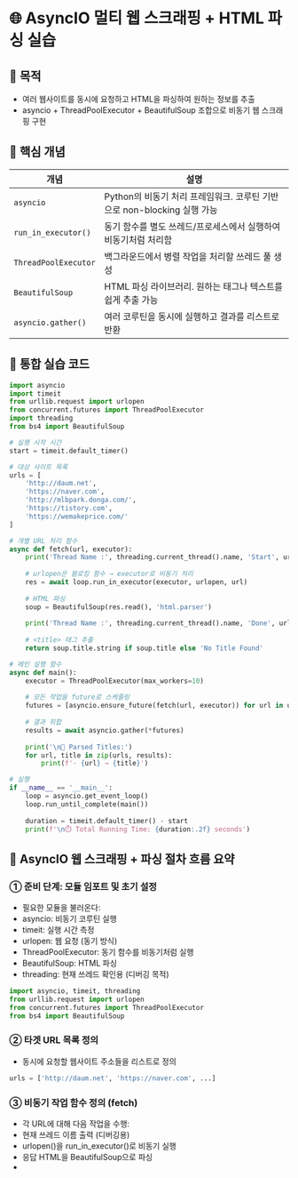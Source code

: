 # 🌐 AsyncIO 멀티 웹 스크래핑 + HTML 파싱 실습
## 🎯 목적
- 여러 웹사이트를 동시에 요청하고 HTML을 파싱하여 원하는 정보를 추출
- asyncio + ThreadPoolExecutor + BeautifulSoup 조합으로 비동기 웹 스크래핑 구현


## 🧠 핵심 개념

| 개념               | 설명                                                                 |
|--------------------|----------------------------------------------------------------------|
| `asyncio`          | Python의 비동기 처리 프레임워크. 코루틴 기반으로 non-blocking 실행 가능 |
| `run_in_executor()`| 동기 함수를 별도 쓰레드/프로세스에서 실행하여 비동기처럼 처리함         |
| `ThreadPoolExecutor`| 백그라운드에서 병렬 작업을 처리할 쓰레드 풀 생성                      |
| `BeautifulSoup`    | HTML 파싱 라이브러리. 원하는 태그나 텍스트를 쉽게 추출 가능             |
| `asyncio.gather()` | 여러 코루틴을 동시에 실행하고 결과를 리스트로 반환                      |


## 🧪 통합 실습 코드
```python
import asyncio
import timeit
from urllib.request import urlopen
from concurrent.futures import ThreadPoolExecutor
import threading
from bs4 import BeautifulSoup

# 실행 시작 시간
start = timeit.default_timer()

# 대상 사이트 목록
urls = [
    'http://daum.net',
    'https://naver.com',
    'http://mlbpark.donga.com/',
    'https://tistory.com',
    'https://wemakeprice.com/'
]

# 개별 URL 처리 함수
async def fetch(url, executor):
    print('Thread Name :', threading.current_thread().name, 'Start', url)
    
    # urlopen은 블로킹 함수 → executor로 비동기 처리
    res = await loop.run_in_executor(executor, urlopen, url)
    
    # HTML 파싱
    soup = BeautifulSoup(res.read(), 'html.parser')
    
    print('Thread Name :', threading.current_thread().name, 'Done', url)
    
    # <title> 태그 추출
    return soup.title.string if soup.title else 'No Title Found'

# 메인 실행 함수
async def main():
    executor = ThreadPoolExecutor(max_workers=10)
    
    # 모든 작업을 future로 스케줄링
    futures = [asyncio.ensure_future(fetch(url, executor)) for url in urls]
    
    # 결과 취합
    results = await asyncio.gather(*futures)
    
    print('\n📄 Parsed Titles:')
    for url, title in zip(urls, results):
        print(f'- {url} → {title}')

# 실행
if __name__ == '__main__':
    loop = asyncio.get_event_loop()
    loop.run_until_complete(main())
    
    duration = timeit.default_timer() - start
    print(f'\n⏱️ Total Running Time: {duration:.2f} seconds')
```


## 🧭 AsyncIO 웹 스크래핑 + 파싱 절차 흐름 요약
### ① 준비 단계: 모듈 임포트 및 초기 설정
- 필요한 모듈을 불러온다:
- asyncio: 비동기 코루틴 실행
- timeit: 실행 시간 측정
- urlopen: 웹 요청 (동기 방식)
- ThreadPoolExecutor: 동기 함수를 비동기처럼 실행
- BeautifulSoup: HTML 파싱
- threading: 현재 쓰레드 확인용 (디버깅 목적)
```python
import asyncio, timeit, threading
from urllib.request import urlopen
from concurrent.futures import ThreadPoolExecutor
from bs4 import BeautifulSoup
```


### ② 타겟 URL 목록 정의
- 동시에 요청할 웹사이트 주소들을 리스트로 정의
```python
urls = ['http://daum.net', 'https://naver.com', ...]

```

### ③ 비동기 작업 함수 정의 (fetch)
- 각 URL에 대해 다음 작업을 수행:
- 현재 쓰레드 이름 출력 (디버깅용)
- urlopen()을 run_in_executor()로 비동기 실행
- 응답 HTML을 BeautifulSoup으로 파싱
- <title> 태그 추출 후 반환
```python
async def fetch(url, executor):
    res = await loop.run_in_executor(executor, urlopen, url)
    soup = BeautifulSoup(res.read(), 'html.parser')
    return soup.title.string if soup.title else 'No Title Found'
```


### ④ 메인 코루틴 정의 (main)
- 전체 작업을 관리하는 코루틴:
- ThreadPoolExecutor 생성
- 각 URL에 대해 fetch() 코루틴을 ensure_future()로 스케줄링
- asyncio.gather()로 모든 작업을 병렬 실행
- 결과 출력
```python
async def main():
    executor = ThreadPoolExecutor(max_workers=10)
    futures = [asyncio.ensure_future(fetch(url, executor)) for url in urls]
    results = await asyncio.gather(*futures)
```


### ⑤ 이벤트 루프 실행 및 시간 측정
- loop.run_until_complete(main())으로 코루틴 실행
- timeit으로 전체 실행 시간 측정
```python
loop = asyncio.get_event_loop()
loop.run_until_complete(main())
duration = timeit.default_timer() - start

```


### ✅ 전체 흐름 요약

| 단계            | 설명                                                                 |
|-----------------|----------------------------------------------------------------------|
| 준비            | 필요한 모듈 임포트 및 URL 리스트 정의                                 |
| `fetch()`       | 각 URL에 대해 웹 요청 실행 (`urlopen`) + HTML 파싱 (`BeautifulSoup`) |
| `main()`        | 모든 `fetch()` 작업을 비동기로 스케줄링하고 `gather()`로 실행         |
| 결과 추출       | 각 HTML 문서에서 `<title>` 태그를 추출하여 결과 리스트로 반환         |
| 실행 및 측정    | `loop.run_until_complete()`로 코루틴 실행 + 전체 수행 시간 측정        |




## 📌 참고 사항
- urlopen()은 동기 함수이므로 aiohttp로 전환하면 더 효율적
- BeautifulSoup은 HTML 구조가 복잡한 사이트에서도 안정적으로 파싱 가능
- run_in_executor()는 기존 동기 함수를 비동기처럼 실행할 때 유용
- asyncio.gather()는 모든 작업이 완료될 때까지 기다림


## 전체 코드
```python
import asyncio
import timeit
from urllib.request import urlopen
from concurrent.futures import ThreadPoolExecutor
import threading

# 실행 시작 시간
start = timeit.default_timer()

# 서비스 방향이 비슷한 사이트로 실습 권장(예 : 게시판성 커뮤니티)
urls = ['http://daum.net', 'https://naver.com', 'http://mlbpark.donga.com/', 'https://tistory.com', 'https://wemakeprice.com/']

async def fetch(url, executor):
    # 쓰레드명 출력
    print('Thread Name :', threading.current_thread().name, 'Start', url)

    # 실행
    res = await loop.run_in_executor(executor, urlopen, url)
    print('Thread Name :', threading.current_thread().name, 'Done', url)

    # 결과 반환
    return res.read()[0:5]

async def main():

    # 쓰레드 풀 생성
    executor = ThreadPoolExecutor(max_workers=10)

    # future 객체 모아서 gather에서 실행
    futures = [
        asyncio.ensure_future(fetch(url, executor)) for url in urls
    ]
    
    # 결과 취합
    rst = await asyncio.gather(*futures)
    print()

    print('Result : ', rst)

if __name__ == '__main__':
    # 루프 초기화
    loop = asyncio.get_event_loop()

    # 작업 완료 까지 대기
    loop.run_until_complete(main())

    # 수행 시간 계산
    duration = timeit.default_timer() - start
    # 총 실행 시간
    print('Total Running Time : ', duration)

```
# loop.run_in_executor /asyncio.ensure_future/asyncio.gather/asyncio.get_event_loop

asyncio를 활용한 비동기 프로그래밍에서 자주 쓰이는 핵심 함수들—loop.run_in_executor, asyncio.ensure_future,  
asyncio.gather, asyncio.get_event_loop—이 각각 어떤 역할을 하는지 절차적으로 정리해볼게.

## 🧠 AsyncIO 핵심 함수 설명
### ① asyncio.get_event_loop()
- 역할: 현재 스레드에서 사용할 이벤트 루프를 가져옴
- 설명: 모든 코루틴은 이벤트 루프에서 실행되어야 하므로, 루프를 먼저 가져와야 함
- 사용 예시:

```python
loop = asyncio.get_event_loop()
loop.run_until_complete(main())
```


### ② loop.run_in_executor(executor, func, *args)
- 역할: 동기 함수를 별도의 쓰레드나 프로세스에서 실행하여 비동기처럼 처리
- 설명:
- urlopen() 같은 블로킹 함수는 직접 await할 수 없음
- 대신 run_in_executor()로 쓰레드 풀에 넘겨서 병렬 처리
- 사용 예시:
```python
res = await loop.run_in_executor(executor, urlopen, url)
```


### ③ asyncio.ensure_future(coroutine)
- 역할: 코루틴을 Future 객체로 감싸서 스케줄링
- 설명:
- 코루틴을 실행 대기열에 등록
- gather()나 wait() 같은 함수에서 사용할 수 있도록 준비
- 사용 예시:
```python
futures = [asyncio.ensure_future(fetch(url, executor)) for url in urls]
```

###  ④ asyncio.gather(*futures)
- 역할: 여러 코루틴을 동시에 실행하고 결과를 리스트로 반환
- 설명:
- 모든 작업이 완료될 때까지 기다림
- 결과는 순서대로 정렬되어 반환됨
- 사용 예시:
```python
results = await asyncio.gather(*futures)
```


### ✅ 전체 흐름 요약
| 단계               | 함수                   | 역할 설명                                                                 |
|--------------------|------------------------|---------------------------------------------------------------------------|
| 이벤트 루프 준비   | `get_event_loop()`     | 현재 스레드에서 사용할 이벤트 루프를 가져옴                               |
| 동기 함수 비동기화 | `run_in_executor()`    | 블로킹 함수를 쓰레드/프로세스 풀에서 실행하여 비동기처럼 처리함           |
| 작업 스케줄링      | `ensure_future()`      | 코루틴을 `Future` 객체로 감싸서 이벤트 루프에 등록                        |
| 병렬 실행 및 수집  | `gather()`             | 여러 `Future`를 병렬로 실행하고 결과를 리스트로 반환                       |

---

## 🎁 Blackbox화 전략: 사용자 친화적 구조 만들기
### ✅ 1. 핵심 로직을 함수로 감싸기

복잡한 흐름을 하나의 함수로 추상화하면, 사용자는 내부 구조를 몰라도 쉽게 사용할 수 있음.
def scrape_titles(urls):
    loop = asyncio.get_event_loop()
    return loop.run_until_complete(_run_scraper(urls))


### ✅ 2. 내부 코루틴은 숨기기
실제 fetch, main, executor 등은 내부에서만 동작하게 하고, 외부에는 단순한 인터페이스만 제공.
```python
async def _run_scraper(urls):
    executor = ThreadPoolExecutor(max_workers=10)
    futures = [asyncio.ensure_future(_fetch(url, executor)) for url in urls]
    return await asyncio.gather(*futures)

async def _fetch(url, executor):
    res = await loop.run_in_executor(executor, urlopen, url)
    soup = BeautifulSoup(res.read(), 'html.parser')
    return soup.title.string if soup.title else 'No Title Found'
```            

### ✅ 3. 사용자는 이렇게만 쓰면 됨
```
urls = ['https://naver.com', 'https://daum.net']
titles = scrape_titles(urls)
print(titles)
```


### 🧠 장점

| 항목             | 설명                                                                 |
|------------------|----------------------------------------------------------------------|
| 사용성 향상      | 복잡한 비동기 흐름을 함수 하나로 감싸 사용자에게 단순한 인터페이스 제공 |
| 유지보수 용이    | 내부 로직 변경 시 외부 사용 방식은 그대로 유지 가능                   |
| 테스트 편리      | 단일 함수 단위로 테스트 가능하여 안정성 확보                          |
| 확장성 확보      | 예외 처리, 로깅, 파싱 방식 변경 등 유연하게 추가 가능                 |
| `aiohttp` 전환   | `urlopen` 대신 `aiohttp` 사용 시 진정한 비동기 HTTP 요청 가능          |

---


